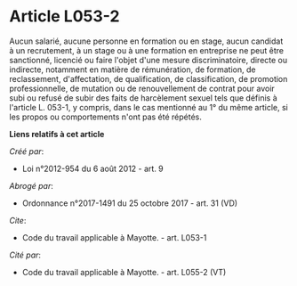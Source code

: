 # Article L053-2

Aucun salarié, aucune personne en formation ou en stage, aucun candidat à un recrutement, à un stage ou à une formation en
entreprise ne peut être sanctionné, licencié ou faire l'objet d'une mesure discriminatoire, directe ou indirecte, notamment
en matière de rémunération, de formation, de reclassement, d'affectation, de qualification, de classification, de promotion
professionnelle, de mutation ou de renouvellement de contrat pour avoir subi ou refusé de subir des faits de harcèlement
sexuel tels que définis à l'article L. 053-1, y compris, dans le cas mentionné au 1° du même article, si les propos ou
comportements n'ont pas été répétés.

**Liens relatifs à cet article**

_Créé par_:

  - Loi n°2012-954 du 6 août 2012 - art. 9

_Abrogé par_:

  - Ordonnance n°2017-1491 du 25 octobre 2017 - art. 31 (VD)

_Cite_:

  - Code du travail applicable à Mayotte. - art. L053-1

_Cité par_:

  - Code du travail applicable à Mayotte. - art. L055-2 (VT)

